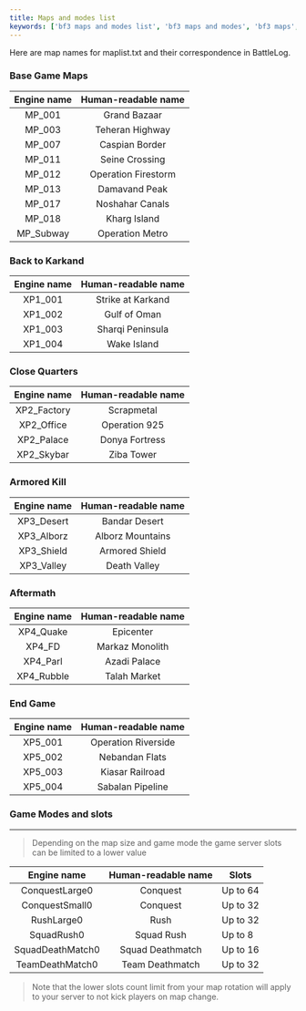 ```yaml
---
title: Maps and modes list
keywords: ['bf3 maps and modes list', 'bf3 maps and modes', 'bf3 maps', 'bf3 modes', 'battlefield 3 maps and modes list', 'battlefield 3 maps and modes', 'battlefield 3 maps', 'battlefield 3 modes']
--- 
```


Here are map names for maplist.txt and their correspondence in BattleLog.

### Base Game Maps

| **Engine name** | **Human-readable name** |
|:---------------:|:-----------------------:|
| MP_001          | Grand Bazaar            |
| MP_003          | Teheran Highway         |
| MP_007          | Caspian Border          |
| MP_011          | Seine Crossing          |
| MP_012          | Operation Firestorm     |
| MP_013          | Damavand Peak           |
| MP_017          | Noshahar Canals         |
| MP_018          | Kharg Island            |
| MP_Subway       | Operation Metro         |

### Back to Karkand

| **Engine name** | **Human-readable name** |
|:---------------:|:-----------------------:|
| XP1_001         | Strike at Karkand       |
| XP1_002         | Gulf of Oman            |
| XP1_003         | Sharqi Peninsula        |
| XP1_004         | Wake Island             |

### Close Quarters

| **Engine name** | **Human-readable name** |
|:---------------:|:-----------------------:|
| XP2_Factory     | Scrapmetal              |
| XP2_Office      | Operation 925           |
| XP2_Palace      | Donya Fortress          |
| XP2_Skybar      | Ziba Tower              |

### Armored Kill

| **Engine name** | **Human-readable name** |
|:---------------:|:-----------------------:|
| XP3_Desert      | Bandar Desert           |
| XP3_Alborz      | Alborz Mountains        |
| XP3_Shield      | Armored Shield          |
| XP3_Valley      | Death Valley            |

### Aftermath

| **Engine name** | **Human-readable name** |
|:---------------:|:-----------------------:|
| XP4_Quake       | Epicenter               |
| XP4_FD          | Markaz Monolith         |
| XP4_Parl        | Azadi Palace            |
| XP4_Rubble      | Talah Market            |

### End Game

| **Engine name** | **Human-readable name** |
|:---------------:|:-----------------------:|
| XP5_001         | Operation Riverside     |
| XP5_002         | Nebandan Flats          |
| XP5_003         | Kiasar Railroad         |
| XP5_004         | Sabalan Pipeline        |

### Game Modes and slots
--------------------
> Depending on the map size and game mode the game server slots can be limited to a lower value

|  **Engine name** | **Human-readable name** | **Slots** |
|:----------------:|:-----------------------:|-----------|
| ConquestLarge0   | Conquest                | Up to 64  |
| ConquestSmall0   | Conquest                | Up to 32  |
| RushLarge0       | Rush                    | Up  to 32 |
| SquadRush0       | Squad Rush              | Up to 8   |
| SquadDeathMatch0 | Squad Deathmatch        | Up to 16  |
| TeamDeathMatch0  | Team Deathmatch         | Up to 32  |

> Note that the lower slots count limit from your map rotation will apply to your server to not kick players on map change.